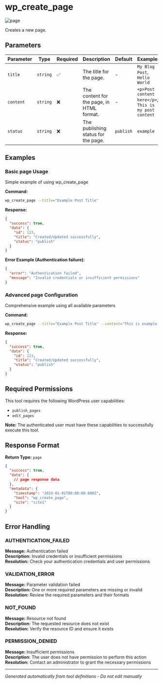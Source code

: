 # wp_create_page

![page](https://img.shields.io/badge/category-page-lightgrey)

Creates a new page.

## Parameters

| Parameter | Type | Required | Description | Default | Examples |
|-----------|------|----------|-------------|---------|----------|
| `title` | `string` | ✅ | The title for the page. | - | `My Blog Post`, `Hello World` |
| `content` | `string` | ❌ | The content for the page, in HTML format. | - | `<p>Post content here</p>`, `This is my post content` |
| `status` | `string` | ❌ | The publishing status for the page. | `publish` | `example` |

## Examples

### Basic page Usage

Simple example of using wp_create_page

**Command:**
```bash
wp_create_page --title="Example Post Title"
```

**Response:**
```json
{
  "success": true,
  "data": {
    "id": 123,
    "title": "Created/Updated successfully",
    "status": "publish"
  }
}
```

**Error Example (Authentication failure):**
```json
{
  "error": "Authentication failed",
  "message": "Invalid credentials or insufficient permissions"
}
```


### Advanced page Configuration

Comprehensive example using all available parameters

**Command:**
```bash
wp_create_page --title="Example Post Title" --content="This is example content for the post." --status="publish"
```

**Response:**
```json
{
  "success": true,
  "data": {
    "id": 123,
    "title": "Created/Updated successfully",
    "status": "publish"
  }
}
```






## Required Permissions

This tool requires the following WordPress user capabilities:

- `publish_pages`
- `edit_pages`

**Note:** The authenticated user must have these capabilities to successfully execute this tool.


## Response Format

**Return Type:** `page`

```json
{
  "success": true,
  "data": {
    // page response data
  },
  "metadata": {
    "timestamp": "2024-01-01T00:00:00.000Z",
    "tool": "wp_create_page",
    "site": "site1"
  }
}
```

## Error Handling

### AUTHENTICATION_FAILED

**Message:** Authentication failed  
**Description:** Invalid credentials or insufficient permissions  
**Resolution:** Check your authentication credentials and user permissions


### VALIDATION_ERROR

**Message:** Parameter validation failed  
**Description:** One or more required parameters are missing or invalid  
**Resolution:** Review the required parameters and their formats


### NOT_FOUND

**Message:** Resource not found  
**Description:** The requested resource does not exist  
**Resolution:** Verify the resource ID and ensure it exists


### PERMISSION_DENIED

**Message:** Insufficient permissions  
**Description:** The user does not have permission to perform this action  
**Resolution:** Contact an administrator to grant the necessary permissions




---

*Generated automatically from tool definitions - Do not edit manually*
